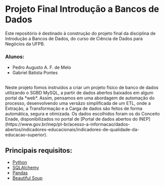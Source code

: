 # Projeto Final Introdução a Bancos de Dados

Este repositório é destinado à construção do projeto final da disciplina de Introdução a Bancos de Dados, do curso de Ciência de Dados para Negócios da UFPB. 

### Alunos:
- Pedro Augusto A. F. de Melo
- Gabriel Batista Pontes
  
<br>
Neste projeto fomos instruídos a criar um projeto físico de banco de dados utilizando o SGBD MySQL, a partir de dados abertos baixados em algum portal da *web*. Assim, pensamos em uma abordagem de automação do processo, desenvolvendo uma versãzo simplificada de um ETL, onde a Extração, a Transformação e a Carga de dados são feitos de forma automática, segura e otimizada. Os dados escolhidos foram os do Conceito Enade, disponibilizados no portal de [Portal de dados abertos do INEP](https://www.gov.br/inep/pt-br/acesso-a-informacao/dados-abertos/indicadores-educacionais/indicadores-de-qualidade-da-educacao-superior).
<br>

## Principais requisitos:

- [Python](https://docs.python.org/3/)
- [SQLAlchemy](https://docs.sqlalchemy.org/en/20/)
- [Pandas](https://pandas.pydata.org/docs/)
- [Beautiful Soup](https://www.crummy.com/software/BeautifulSoup/bs4/doc/)